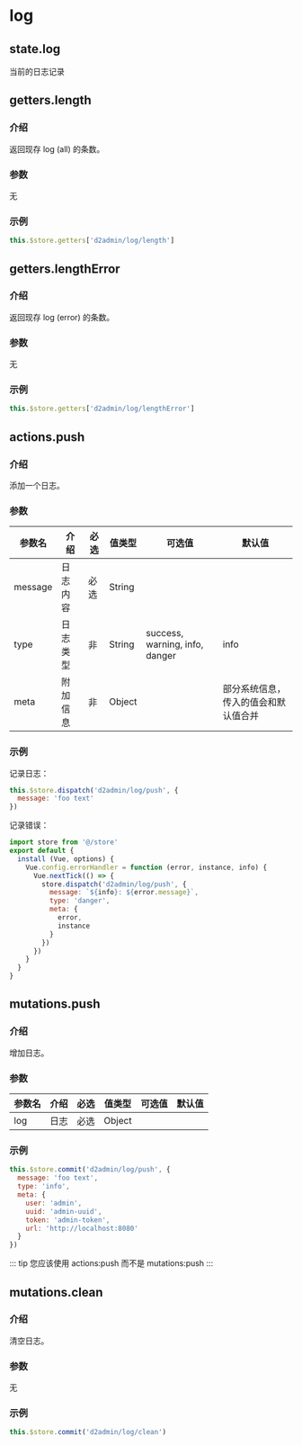 # log

## state.log

当前的日志记录

## getters.length

### 介绍

返回现存 log (all) 的条数。

### 参数

无

### 示例

``` js
this.$store.getters['d2admin/log/length']
```

## getters.lengthError

### 介绍

返回现存 log (error) 的条数。

### 参数

无

### 示例

``` js
this.$store.getters['d2admin/log/lengthError']
```

## actions.push

### 介绍

添加一个日志。

### 参数

| 参数名 | 介绍 | 必选 | 值类型 | 可选值 | 默认值 |
| --- | --- | --- | --- | --- | --- |
| message | 日志内容 | 必选 | String |  |  |
| type | 日志类型 | 非 | String | success, warning, info, danger | info |
| meta | 附加信息 | 非 | Object |  | 部分系统信息，传入的值会和默认值合并 |

### 示例

记录日志：

``` js
this.$store.dispatch('d2admin/log/push', {
  message: 'foo text'
})
```

记录错误：

``` js
import store from '@/store'
export default {
  install (Vue, options) {
    Vue.config.errorHandler = function (error, instance, info) {
      Vue.nextTick(() => {
        store.dispatch('d2admin/log/push', {
          message: `${info}: ${error.message}`,
          type: 'danger',
          meta: {
            error,
            instance
          }
        })
      })
    }
  }
}
```

## mutations.push

### 介绍

增加日志。

### 参数

| 参数名 | 介绍 | 必选 | 值类型 | 可选值 | 默认值 |
| --- | --- | --- | --- | --- | --- |
| log | 日志 | 必选 | Object |  |  |

### 示例

``` js
this.$store.commit('d2admin/log/push', {
  message: 'foo text',
  type: 'info',
  meta: {
    user: 'admin',
    uuid: 'admin-uuid',
    token: 'admin-token',
    url: 'http://localhost:8080'
  }
})
```

::: tip
您应该使用 actions:push 而不是 mutations:push
:::

## mutations.clean

### 介绍

清空日志。

### 参数

无

### 示例

``` js
this.$store.commit('d2admin/log/clean')
```